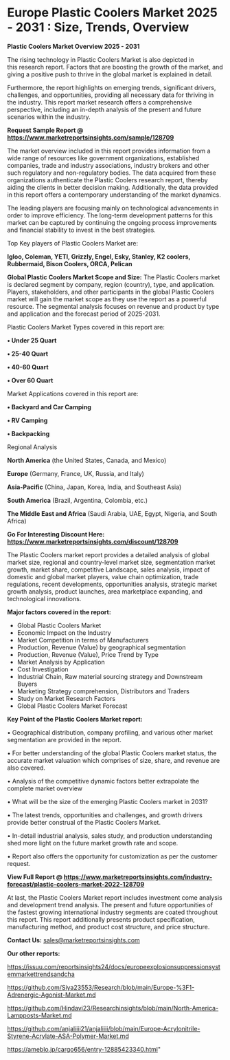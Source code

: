  # Europe Plastic Coolers Market 2025 - 2031 : Size, Trends, Overview

<Strong> Plastic Coolers Market Overview 2025 - 2031</strong>

The rising technology in Plastic Coolers Market is also depicted in this research report. Factors that are boosting the growth of the market, and giving a positive push to thrive in the global market is explained in detail.

Furthermore, the report highlights on emerging trends, significant drivers, challenges, and opportunities, providing all necessary data for thriving in the industry. This report market research offers a comprehensive perspective, including an in-depth analysis of the present and future scenarios within the industry.

<strong>Request Sample Report @ <a href=https://www.marketreportsinsights.com/sample/128709>https://www.marketreportsinsights.com/sample/128709</a></strong>

The market overview included in this report provides information from a wide range of resources like government organizations, established companies, trade and industry associations, industry brokers and other such regulatory and non-regulatory bodies. The data acquired from these organizations authenticate the Plastic Coolers research report, thereby aiding the clients in better decision making. Additionally, the data provided in this report offers a contemporary understanding of the market dynamics.

The leading players are focusing mainly on technological advancements in order to improve efficiency. The long-term development patterns for this market can be captured by continuing the ongoing process improvements and financial stability to invest in the best strategies.

Top Key players of Plastic Coolers Market are:

<strong>Igloo, Coleman, YETI, Grizzly, Engel, Esky, Stanley, K2 coolers, Rubbermaid, Bison Coolers, ORCA, Pelican</strong>

<strong><b>Global Plastic Coolers Market Scope and Size:</b></strong>
The Plastic Coolers market is declared segment by company, region (country), type, and application. Players, stakeholders, and other participants in the global Plastic Coolers market will gain the market scope as they use the report as a powerful resource. The segmental analysis focuses on revenue and product by type and application and the forecast period of 2025-2031.

Plastic Coolers Market Types covered in this report are:

<strong>• Under 25 Quart

• 25-40 Quart

• 40-60 Quart

• Over 60 Quart</strong>

Market Applications covered in this report are:

<strong>• Backyard and Car Camping

• RV Camping

• Backpacking</strong> 

Regional Analysis

<strong>North America</strong> (the United States, Canada, and Mexico)

<strong>Europe</strong> (Germany, France, UK, Russia, and Italy)

<strong>Asia-Pacific</strong> (China, Japan, Korea, India, and Southeast Asia)

<strong>South America</strong> (Brazil, Argentina, Colombia, etc.)

<strong>The Middle East and Africa</strong> (Saudi Arabia, UAE, Egypt, Nigeria, and South Africa)

<strong>Go For Interesting Discount Here: <a href=https://www.marketreportsinsights.com/discount/128709>https://www.marketreportsinsights.com/discount/128709</a></strong>

The Plastic Coolers market report provides a detailed analysis of global market size, regional and country-level market size, segmentation market growth, market share, competitive Landscape, sales analysis, impact of domestic and global market players, value chain optimization, trade regulations, recent developments, opportunities analysis, strategic market growth analysis, product launches, area marketplace expanding, and technological innovations.

<strong><b>Major factors covered in the report:</b></strong>
<ul>
  <li>Global Plastic Coolers Market </li>
  <li>Economic Impact on the Industry</li>
  <li>Market Competition in terms of Manufacturers</li>
  <li>Production, Revenue (Value) by geographical segmentation</li>
  <li>Production, Revenue (Value), Price Trend by Type</li>
  <li>Market Analysis by Application</li>
  <li>Cost Investigation</li>
  <li>Industrial Chain, Raw material sourcing strategy and Downstream Buyers</li>
  <li>Marketing Strategy comprehension, Distributors and Traders</li>
  <li>Study on Market Research Factors</li>
  <li>Global Plastic Coolers Market Forecast</li>
</ul>

<strong><b>Key Point of the Plastic Coolers Market report:</b></strong>

• Geographical distribution, company profiling, and various other market segmentation are provided in the report.

• For better understanding of the global Plastic Coolers market status, the accurate market valuation which comprises of size, share, and revenue are also covered.

• Analysis of the competitive dynamic factors better extrapolate the complete market overview

• What will be the size of the emerging Plastic Coolers market in 2031?

• The latest trends, opportunities and challenges, and growth drivers provide better construal of the Plastic Coolers Market.

• In-detail industrial analysis, sales study, and production understanding shed more light on the future market growth rate and scope.

• Report also offers the opportunity for customization as per the customer request.

<strong><b>View Full Report @ <a href=https://www.marketreportsinsights.com/industry-forecast/plastic-coolers-market-2022-128709>https://www.marketreportsinsights.com/industry-forecast/plastic-coolers-market-2022-128709</a></b></strong>


At last, the Plastic Coolers Market report includes investment come analysis and development trend analysis. The present and future opportunities of the fastest growing international industry segments are coated throughout this report. This report additionally presents product specification, manufacturing method, and product cost structure, and price structure.

<strong>Contact Us:</strong>
sales@marketreportsinsights.com

<strong>Our other reports:</strong>

<a href=https://issuu.com/reportsinsights24/docs/europeexplosionsuppressionsystemmarkettrendsandcha>https://issuu.com/reportsinsights24/docs/europeexplosionsuppressionsystemmarkettrendsandcha</a>

<a href=https://github.com/Siya23553/Research/blob/main/Europe-%3F1-Adrenergic-Agonist-Market.md>https://github.com/Siya23553/Research/blob/main/Europe-%3F1-Adrenergic-Agonist-Market.md</a>

<a href=https://github.com/Hindavi23/Researchinsights/blob/main/North-America-Lampposts-Market.md>https://github.com/Hindavi23/Researchinsights/blob/main/North-America-Lampposts-Market.md</a>

<a href=https://github.com/anjaliiii21/anjaliiii/blob/main/Europe-Acrylonitrile-Styrene-Acrylate-ASA-Polymer-Market.md>https://github.com/anjaliiii21/anjaliiii/blob/main/Europe-Acrylonitrile-Styrene-Acrylate-ASA-Polymer-Market.md</a>

<a href=https://ameblo.jp/cargo656/entry-12885423340.html>https://ameblo.jp/cargo656/entry-12885423340.html</a>"
